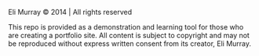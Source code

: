 Eli Murray &copy; 2014 | All rights reserved

This repo is provided as a demonstration and learning tool for those
who are creating a portfolio site. All content is subject to copyright and may
not be reproduced without express written consent from its creator, Eli Murray.
